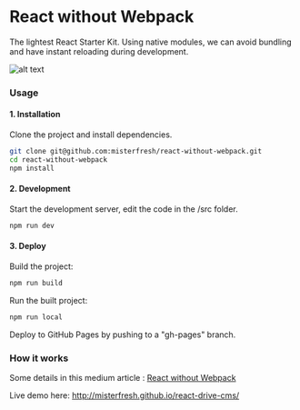 # React without Webpack

The lightest React Starter Kit. Using native modules, we can avoid bundling and have instant reloading during development.

![alt text](https://i.imgur.com/fVjl1jV.gif "Loading native JS modules")

### Usage
#### 1. Installation
Clone the project and install dependencies.
```bash
git clone git@github.com:misterfresh/react-without-webpack.git
cd react-without-webpack
npm install
```
#### 2. Development
Start the development server, edit the code in the /src folder.
```bash
npm run dev
```
#### 3. Deploy
Build the project:
```bash
npm run build
```
Run the built project:
```bash
npm run local
```
Deploy to GitHub Pages by pushing to a "gh-pages" branch.

### How it works
Some details in this medium article : [React without Webpack](https://medium.com/@antoine.stollsteiner/react-without-webpack-a-dream-come-true-6cf24a1ff766)

Live demo here: 
http://misterfresh.github.io/react-drive-cms/
